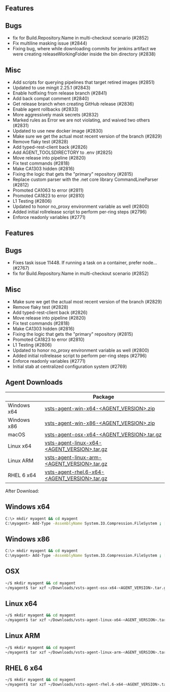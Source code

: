 ## Features


## Bugs
 - fix for Build.Repository.Name in multi-checkout scenario (#2852)
 - Fix multiline masking issue (#2844)
 - Fixing bug, where while downloading commits for jenkins artifact we were creating releaseWorkingFolder inside the bin directory (#2838)

## Misc
 - Add scripts for querying pipelines that target retired images (#2851)
 - Updated to use mingit 2.25.1 (#2843)
 - Enable hotfixing from release branch (#2841)
 - Add back compat comment (#2840)
 - Get release branch when creating GitHub release (#2836)
 - Enable agent rollbacks (#2833)
 - More aggressively mask secrets (#2832)
 - Marked rules as Error we are not violating, and waived two others (#2831)
 - Updated to use new docker image (#2830)
 - Make sure we get the actual most recent version of the branch (#2829)
 - Remove flaky test (#2828)
 - Add typed-rest-client back (#2826)
 - Add AGENT_TOOLSDIRECTORY to .env (#2825)
 - Move release into pipeline (#2820)
 - Fix test commands (#2818)
 - Make CA1303 hidden (#2816)
 - Fixing the logic that gets the "primary" repository (#2815)
 - Replace custom parser with the .net core library CommandLineParser (#2812)
 - Promoted CA1063 to error (#2811)
 - Promoted CA1823 to error (#2810)
 - L1 Testing (#2806)
 - Updated to honor no_proxy environment variable as well (#2800)
 - Added initial rollrelease script to perform per-ring steps (#2796)
 - Enforce readonly variables (#2771)

## Features


## Bugs
 - Fixes task issue 11448. If running a task on a container, prefer node… (#2767)
 - fix for Build.Repository.Name in multi-checkout scenario (#2852)

## Misc
 - Make sure we get the actual most recent version of the branch (#2829)
 - Remove flaky test (#2828)
 - Add typed-rest-client back (#2826)
 - Move release into pipeline (#2820)
 - Fix test commands (#2818)
 - Make CA1303 hidden (#2816)
 - Fixing the logic that gets the "primary" repository (#2815)
 - Promoted CA1823 to error (#2810)
 - L1 Testing (#2806)
 - Updated to honor no_proxy environment variable as well (#2800)
 - Added initial rollrelease script to perform per-ring steps (#2796)
 - Enforce readonly variables (#2771)
 - Initial stab at centralized configuration system (#2769)


## Agent Downloads

|         | Package                                                                                                       |
| ------- | ----------------------------------------------------------------------------------------------------------- |
| Windows x64 | [vsts-agent-win-x64-<AGENT_VERSION>.zip](https://vstsagentpackage.azureedge.net/agent/<AGENT_VERSION>/vsts-agent-win-x64-<AGENT_VERSION>.zip)      |
| Windows x86 | [vsts-agent-win-x86-<AGENT_VERSION>.zip](https://vstsagentpackage.azureedge.net/agent/<AGENT_VERSION>/vsts-agent-win-x86-<AGENT_VERSION>.zip)      |
| macOS   | [vsts-agent-osx-x64-<AGENT_VERSION>.tar.gz](https://vstsagentpackage.azureedge.net/agent/<AGENT_VERSION>/vsts-agent-osx-x64-<AGENT_VERSION>.tar.gz)   |
| Linux x64  | [vsts-agent-linux-x64-<AGENT_VERSION>.tar.gz](https://vstsagentpackage.azureedge.net/agent/<AGENT_VERSION>/vsts-agent-linux-x64-<AGENT_VERSION>.tar.gz) |
| Linux ARM  | [vsts-agent-linux-arm-<AGENT_VERSION>.tar.gz](https://vstsagentpackage.azureedge.net/agent/<AGENT_VERSION>/vsts-agent-linux-arm-<AGENT_VERSION>.tar.gz) |
| RHEL 6 x64  | [vsts-agent-rhel.6-x64-<AGENT_VERSION>.tar.gz](https://vstsagentpackage.azureedge.net/agent/<AGENT_VERSION>/vsts-agent-rhel.6-x64-<AGENT_VERSION>.tar.gz) |

After Download:

## Windows x64

``` bash
C:\> mkdir myagent && cd myagent
C:\myagent> Add-Type -AssemblyName System.IO.Compression.FileSystem ; [System.IO.Compression.ZipFile]::ExtractToDirectory("$HOME\Downloads\vsts-agent-win-x64-<AGENT_VERSION>.zip", "$PWD")
```

## Windows x86

``` bash
C:\> mkdir myagent && cd myagent
C:\myagent> Add-Type -AssemblyName System.IO.Compression.FileSystem ; [System.IO.Compression.ZipFile]::ExtractToDirectory("$HOME\Downloads\vsts-agent-win-x86-<AGENT_VERSION>.zip", "$PWD")
```

## OSX

``` bash
~/$ mkdir myagent && cd myagent
~/myagent$ tar xzf ~/Downloads/vsts-agent-osx-x64-<AGENT_VERSION>.tar.gz
```

## Linux x64

``` bash
~/$ mkdir myagent && cd myagent
~/myagent$ tar xzf ~/Downloads/vsts-agent-linux-x64-<AGENT_VERSION>.tar.gz
```

## Linux ARM

``` bash
~/$ mkdir myagent && cd myagent
~/myagent$ tar xzf ~/Downloads/vsts-agent-linux-arm-<AGENT_VERSION>.tar.gz
```

## RHEL 6 x64

``` bash
~/$ mkdir myagent && cd myagent
~/myagent$ tar xzf ~/Downloads/vsts-agent-rhel.6-x64-<AGENT_VERSION>.tar.gz
```
